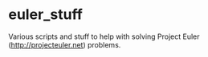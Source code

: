 euler_stuff
===========

Various scripts and stuff to help with solving Project Euler (http://projecteuler.net) problems.